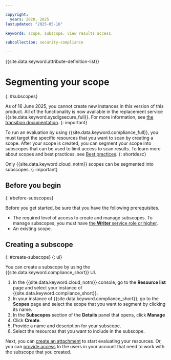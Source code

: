 ```yaml
---

copyright:
  years: 2020, 2025
lastupdated: "2025-05-16"

keywords: scope, subscope, view results access, 

subcollection: security-compliance

---
```


{{site.data.keyword.attribute-definition-list}}


# Segmenting your scope
{: #subscopes}



As of 16 June 2025, you cannot create new instances in this version of this product. All of the functionality is now available in the replacement service {{site.data.keyword.sysdigsecure_full}}. For more information, see [the transition documentation](/docs/security-compliance?topic=security-compliance-scc-transition). 
{: important}



To run an evaluation by using {{site.data.keyword.compliance_full}}, you must target the specific resources that you want to scan by creating a scope. After your scope is created, you can segment your scope into subscopes that can be used to limit access to scan results. To learn more about scopes and best practices, see [Best practices](/docs/security-compliance?topic=security-compliance-best-practices).
{: shortdesc}

Only {{site.data.keyword.cloud_notm}} scopes can be segmented into subscopes.
{: important}

## Before you begin
{: #before-subscopes}

Before you get started, be sure that you have the following prerequisites.

* The required level of access to create and manage subscopes. To manage subscopes, you must have [the **Writer** service role or higher](/docs/security-compliance?topic=security-compliance-access-management).
* An existing scope.


## Creating a subscope
{: #create-subscope}
{: ui}

You can create a subscope by using the {{site.data.keyword.compliance_short}} UI.

1. In the {{site.data.keyword.cloud_notm}} console, go to the **Resource list** page and select your instance of {{site.data.keyword.compliance_short}}.
2. In your instance of {{site.data.keyword.compliance_short}}, go to the **Scopes** page and select the scope that you want to segment by clicking its name.
3. In the **Subscopes** section of the **Details** panel that opens, click **Manage**
4. Click **Create**.
5. Provide a name and description for your subscope.
6. Select the resources that you want to include in the subscope.


Next, you can [create an attachment](/docs/security-compliance?topic=security-compliance-attachments) to start evaluating your resources. Or, you can [provide access](/docs/security-compliance?topic=security-compliance-access-management) to the users in your account that need to work with the subscope that you created.
